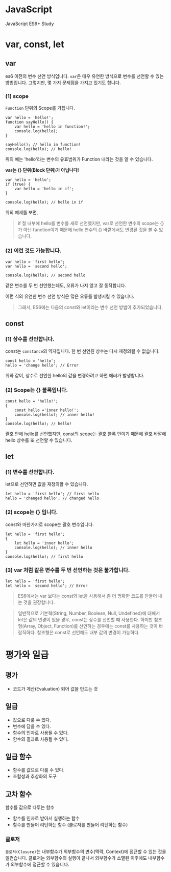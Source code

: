 # JavaScript
JavaScript ES6+ Study

# var, const, let

## var

es6 이전의 변수 선언 방식입니다.
`var`은 매우 유연한 방식으로 변수를 선언할 수 있는 방법입니다.
그렇지만, 몇 가지 문제점을 가지고 있기도 합니다.

### (1) scope

`Function` 단위의 Scope를 가집니다. 

    var hello = 'hello!';
    function sayHello() {
        var hello = 'hello in function!';
        console.log(hello);
    }

    sayHello(); // hello in function!
    console.log(hello); // hello!

위의 예는 'hello'라는 변수의 유효범위가 Function 내라는 것을 알 수 있습니다.

**var는 {} 단위(Block 단위)가 아닙니다!**

    var hello = 'hello';
    if (true) {
        var hello = 'hello in if';
    }

    console.log(hello); // hello in if

위의 예제를 보면,
> if 절 내부에 hello를 변수를 새로 선언했지만, var로 선언한 변수의 scope는 {} 가 아닌 function이기 때문에 hello 변수의 {} 바깥에서도 변경된 것을 볼 수 있습니다.

### (2) 이런 것도 가능합니다.

    var hello = 'first hello';
    var hello = 'second hello';

    console.log(hello); // second hello

같은 변수를 두 번 선언했는데도, 오류가 나지 않고 잘 동작합니다.

이런 식의 유연한 변수 선언 방식은 많은 오류를 발생시킬 수 있습니다.

> 그래서, ES6에는 다음의 const와 let이라는 변수 선언 방법이 추가되었습니다.

## const

### (1) 상수를 선언합니다.

const는 `constance`의 약자입니다.
한 번 선언된 상수는 다시 재정의될 수 없습니다.

    const hello = 'hello';
    hello = 'change hello'; // Error

위와 같이, 상수로 선언한 hello의 값을 변경하려고 하면 에러가 발생합니다.

### (2) Scope는 {} 블록입니다.

    const hello = 'hello!';
    {
        const hello ='inner hello!';
        console.log(hello); // inner hello!
    }
    console.log(hello); // hello!

괄호 안에 hello를 선언했지만, const의 scope는 괄호 블록 안이기 때문에 괄호 바깥에 hello 상수를 또 선언할 수 있습니다.

## let

### (1) 변수를 선언합니다.

let으로 선언하면 값을 재정의할 수 있습니다.

    let hello = 'first hello'; // first hello
    hello = 'changed hello'; // changed hello

### (2) scope는 {} 입니다.

const와 마찬가지로 scope는 괄호 변수입니다.

    let hello = 'first hello';
    {
        let hello = 'inner hello';
        console.log(hello); // inner hello
    }
    console.log(hello); // first hello


### (3) var 처럼 같은 변수를 두 번 선언하는 것은 불가합니다.

    let hello = 'first hello';
    let hello = 'second hello'; // Error

> ES6에서는 var 보다는 const와 let을 사용해서 좀 더 명확한 코드를 만들어 내는 것을 권장합니다.

> 일반적으로 기본혁(String, Number, Boolean, Null, Undefined)에 대해서 let은 값의 변경이 있을 경우, const는 상수를 선언할 때 사용한다.
> 하지만 참조형(Array, Object, Function)를 선언하는 경우에는 const를 사용하는 것이 바람직하다.
> 참조형은 const로 선언해도 내부 값의 변경이 가능하다.

# 평가와 일급

## 평가
 
 - 코드가 계산(Evaluation) 되어 값을 만드는 것

## 일급

 - 값으로 다룰 수 있다.
 - 변수에 담을 수 있다.
 - 함수의 인자로 사용될 수 있다.
 - 함수의 결과로 사용될 수 있다.

 ## 일급 함수

 - 함수를 값으로 다룰 수 있다.
 - 조합성과 추상화의 도구

 ## 고차 함수

 함수를 값으로 다루는 함수
 
 - 함수를 인자로 받아서 실행하는 함수
 - 함수를 만들어 리턴하는 함수 (클로저를 만들어 리턴하는 함수)

### 클로저

`클로저(Closure)`는 내부함수가 외부함수의 변수(맥락, Context)에 접근할 수 있는 것을 일컫습니다. 클로저는 외부함수의 실행이 끝나서 외부함수가 소멸된 이후에도 내부함수가 외부함수에 접근할 수 있습니다.